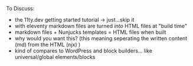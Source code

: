 To Discuss:

* the 11ty.dev getting started tutorial -> just...skip it 
* with eleventy markdown files are turned *into* HTML files at "build time"
* markdown files + Nunjucks templates = HTML files when built
* why would you want this? (this meaning seperating the written content (md) from the HTML (njx) )
* kind of compares to WordPress and block builders... like universal/global elements/blocks
